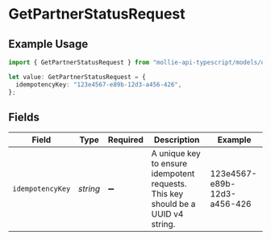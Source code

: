 # GetPartnerStatusRequest

## Example Usage

```typescript
import { GetPartnerStatusRequest } from "mollie-api-typescript/models/operations";

let value: GetPartnerStatusRequest = {
  idempotencyKey: "123e4567-e89b-12d3-a456-426",
};
```

## Fields

| Field                                                                            | Type                                                                             | Required                                                                         | Description                                                                      | Example                                                                          |
| -------------------------------------------------------------------------------- | -------------------------------------------------------------------------------- | -------------------------------------------------------------------------------- | -------------------------------------------------------------------------------- | -------------------------------------------------------------------------------- |
| `idempotencyKey`                                                                 | *string*                                                                         | :heavy_minus_sign:                                                               | A unique key to ensure idempotent requests. This key should be a UUID v4 string. | 123e4567-e89b-12d3-a456-426                                                      |
